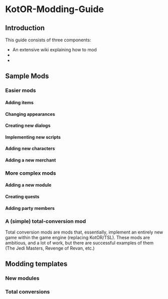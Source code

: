 # KotOR-Modding-Guide

## Introduction
This guide consists of three components:
 - An extensive wiki explaining how to mod 
 - 
 - 
 
## Sample Mods
### Easier mods

#### Adding items


#### Changing appearances


#### Creating new dialogs


#### Implementing new scripts


#### Adding new characters


#### Adding a new merchant


### More complex mods

#### Adding a new module


#### Creating quests


#### Adding party members


### A (simple) total-conversion mod
Total conversion mods are mods that, essentially, implement an entirely new game within the game engine (replacing KotOR/TSL). These mods are ambitious, and a lot of work, but there are successful examples of them (The Jedi Masters, Revenge of Revan, etc.)

## Modding templates

### New modules

### Total conversions
